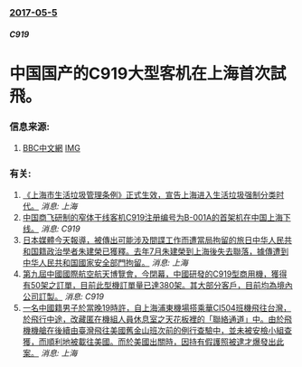 ### [2017-05-5](/news/2017/05/5/index.md)

##### C919
# 中国国产的C919大型客机在上海首次試飛。 




### 信息来源:

1. [BBC中文網](http://www.bbc.com/zhongwen/simp/business-39817720) [IMG](https://ichef.bbci.co.uk/news/1024/branded_zhongwen/8F99/production/_95916763__95914369_gettyimages-678991366.jpg)

### 有关:

1. [《上海市生活垃圾管理条例》正式生效，宣告上海进入生活垃圾强制分类时代。](/zh/news/2019/07/1/上海市生活垃圾管理条例-正式生效-宣告上海进入生活垃圾强制分类时代.md) _消息: 上海_
2. [中国商飞研制的窄体干线客机C919注册编号为B-001A的首架机在中国上海下线。](/zh/news/2015/11/1/中国商飞研制的窄体干线客机C919注册编号为B-001A的首架机在中国上海下线.md) _消息: C919_
3. [ 日本媒體今天報導，被傳出可能涉及間諜工作而遭當局拘留的旅日中华人民共和国籍政治學者朱建榮已獲釋。去年7月朱建榮到上海後失去聯落，據傳遭到中华人民共和国國家安全部門拘留。](/zh/news/2014/01/24/日本媒體今天報導-被傳出可能涉及間諜工作而遭當局拘留的旅日中华人民共和国籍政治學者朱建榮已獲釋-去年7月朱建榮到上海後.md) _消息: 上海_
4. [第九屆中國國際航空航天博覽會，今閉幕，中國研發的C919型商用機，獲得有50架之訂單，目前此型機訂單量已達380架。其大部分客戶，目前均為境內公司訂製。](/zh/news/2012/11/18/第九屆中國國際航空航天博覽會-今閉幕-中國研發的C919型商用機-獲得有50架之訂單-目前此型機訂單量已達380架-其大.md) _消息: C919_
5. [ 一名中國籍男子於當晚19時許，自上海浦東機場搭乘華CI504班機飛往台灣，於飛行中途，改藏匿在機組人員休息室之天花板裡的「聯絡通道」中。由於飛機機艙在後續由臺灣飛往美國舊金山班次前的例行查驗中，並未被安檢小組查獲，而順利地被載往美國。而於美國出關時，因持有假護照被逮才爆發出此案。](/zh/news/2012/10/21/一名中國籍男子於當晚19時許-自上海浦東機場搭乘華CI504班機飛往台灣-於飛行中途-改藏匿在機組人員休息室之天花板裡.md) _消息: 上海_
